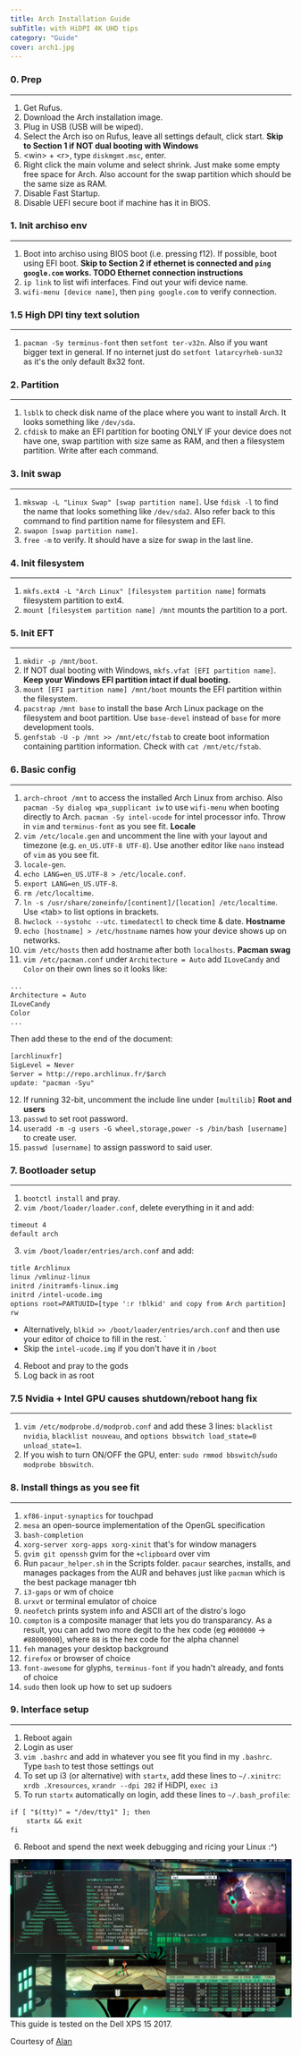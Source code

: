 ```yaml
---
title: Arch Installation Guide
subTitle: with HiDPI 4K UHD tips
category: "Guide"
cover: arch1.jpg
---
```


### 0. Prep
---
1. Get Rufus.
2. Download the Arch installation image.
3. Plug in USB (USB will be wiped).
4. Select the Arch iso on Rufus, leave all settings default, click start.
**Skip to Section 1 if NOT dual booting with Windows**
5. \<win\> + \<r\>, type `diskmgmt.msc`, enter.
6. Right click the main volume and select shrink. Just make some empty free space for Arch. Also account for the swap partition which should be the same size as RAM.
7. Disable Fast Startup.
8. Disable UEFI secure boot if machine has it in BIOS.

### 1. Init archiso env
---
1. Boot into archiso using BIOS boot (i.e. pressing f12). If possible, boot using EFI boot.
**Skip to Section 2 if ethernet is connected and `ping google.com` works. TODO Ethernet connection instructions**
2. `ip link` to list wifi interfaces. Find out your wifi device name.
3. `wifi-menu [device name]`, then `ping google.com` to verify connection.

### 1.5 High DPI tiny text solution
---
1. `pacman -Sy terminus-font` then `setfont ter-v32n`. Also if you want bigger text in general. If no internet just do `setfont latarcyrheb-sun32` as it's the only default 8x32 font.

### 2. Partition
---
1. `lsblk` to check disk name of the place where you want to install Arch. It looks something like `/dev/sda`.
2. `cfdisk` to make an EFI partition for booting ONLY IF your device does not have one, swap partition with size same as RAM, and then a filesystem partition. Write after each command.

### 3. Init swap
---
1. `mkswap -L "Linux Swap" [swap partition name]`. Use `fdisk -l` to find the name that looks something like `/dev/sda2`. Also refer back to this command to find partition name for filesystem and EFI.
2. `swapon [swap partition name]`.
3. `free -m` to verify. It should have a size for swap in the last line.

### 4. Init filesystem
---
1. `mkfs.ext4 -L "Arch Linux" [filesystem partition name]` formats filesystem partition to ext4.
2. `mount [filesystem partition name] /mnt` mounts the partition to a port.

### 5. Init EFT
---
1. `mkdir -p /mnt/boot`.
2. If NOT dual booting with Windows, `mkfs.vfat [EFI partition name]`. **Keep your Windows EFI partition intact if dual booting.**
3. `mount [EFI partition name] /mnt/boot` mounts the EFI partition within the filesystem.
4. `pacstrap /mnt base` to install the base Arch Linux package on the filesystem and boot partition. Use `base-devel` instead of `base` for more development tools.
5. `genfstab -U -p /mnt >> /mnt/etc/fstab` to create boot information containing partition information. Check with `cat /mnt/etc/fstab`.

### 6. Basic config
---
1. `arch-chroot /mnt` to access the installed Arch Linux from archiso. Also `pacman -Sy dialog wpa_supplicant iw` to use `wifi-menu` when booting directly to Arch. `pacman -Sy intel-ucode` for intel processor info. Throw in `vim` and `terminus-font` as you see fit.
**Locale**
2. `vim /etc/locale.gen` and uncomment the line with your layout and timezone (e.g. `en_US.UTF-8 UTF-8`). Use another editor like `nano` instead of `vim` as you see fit.
3. `locale-gen`.
4. `echo LANG=en_US.UTF-8 > /etc/locale.conf`.
5. `export LANG=en_US.UTF-8`.
6. `rm /etc/localtime`.
7. `ln -s /usr/share/zoneinfo/[continent]/[location] /etc/localtime`. Use \<tab\> to list options in brackets.
8. `hwclock --systohc --utc`. `timedatectl` to check time & date.
**Hostname**
9. `echo [hostname] > /etc/hostname` names how your device shows up on networks.
10. `vim /etc/hosts` then add hostname after both `localhosts`.
**Pacman swag**
11. `vim /etc/pacman.conf` under `Architecture = Auto` add `ILoveCandy` and `Color` on their own lines so it looks like:
```
...
Architecture = Auto
ILoveCandy
Color
...
```
Then add these to the end of the document:
```
[archlinuxfr]
SigLevel = Never
Server = http://repo.archlinux.fr/$arch
update: "pacman -Syu"
```
12. If running 32-bit, uncomment the include line under `[multilib]`
**Root and users**
13. `passwd` to set root password.
14. `useradd -m -g users -G wheel,storage,power -s /bin/bash [username]` to create user.
15. `passwd [username]` to assign password to said user.

### 7. Bootloader setup
---
1. `bootctl install` and pray.
2. `vim /boot/loader/loader.conf`, delete everything in it and add:
```
timeout 4
default arch
```
3. `vim /boot/loader/entries/arch.conf` and add:
```
title Archlinux
linux /vmlinuz-linux
initrd /initramfs-linux.img
initrd /intel-ucode.img
options root=PARTUUID=[type ':r !blkid' and copy from Arch partition] rw
```
- Alternatively, `blkid >> /boot/loader/entries/arch.conf` and then use your editor of choice to fill in the rest.  `
- Skip the `intel-ucode.img` if you don't have it in `/boot`
4. Reboot and pray to the gods
5. Log back in as root

### 7.5 Nvidia + Intel GPU causes shutdown/reboot hang fix
---
1. `vim /etc/modprobe.d/modprob.conf` and add these 3 lines: `blacklist nvidia`, `blacklist nouveau`, and `options bbswitch load_state=0 unload_state=1`.
2. If you wish to turn ON/OFF the GPU, enter: `sudo rmmod bbswitch`/`sudo modprobe bbswitch`.

### 8. Install things as you see fit
---
1. `xf86-input-synaptics` for touchpad
2. `mesa` an open-source implementation of the OpenGL specification
3. `bash-completion`
4. `xorg-server xorg-apps xorg-xinit` that's for window managers
5. `gvim git openssh` gvim for the `+clipboard` over vim
6. Run `pacaur_helper.sh` in the Scripts folder. `pacaur` searches, installs, and manages packages from the AUR and behaves just like `pacman` which is the best package manager tbh
7. `i3-gaps` or wm of choice
8. `urxvt` or terminal emulator of choice
9. `neofetch` prints system info and ASCII art of the distro's logo
10. `compton` is a composite manager that lets you do transparancy. As a result, you can add two more degit to the hex code (eg `#000000` -> `#88000000`), where `88` is the hex code for the alpha channel
11. `feh` manages your desktop background
12. `firefox` or browser of choice
13. `font-awesome` for glyphs, `terminus-font` if you hadn't already, and fonts of choice
14. `sudo` then look up how to set up sudoers

### 9. Interface setup
---
1. Reboot again
2. Login as user
3. `vim .bashrc` and add in whatever you see fit you find in my `.bashrc`. Type `bash` to test those settings out
4. To set up i3 (or alternative) with `startx`, add these lines to `~/.xinitrc`: `xrdb .Xresources`, `xrandr --dpi 282` if HiDPI, `exec i3`
5. To run `startx` automatically on login, add these lines to `~/.bash_profile`:
```
if [ "$(tty)" = "/dev/tty1" ]; then
	startx && exit
fi
```
6. Reboot and spend the next week debugging and ricing your Linux :^)

![rice](./arch1.jpg)
This guide is tested on the Dell XPS 15 2017.

Courtesy of [Alan](https://github.com/alan23394)
